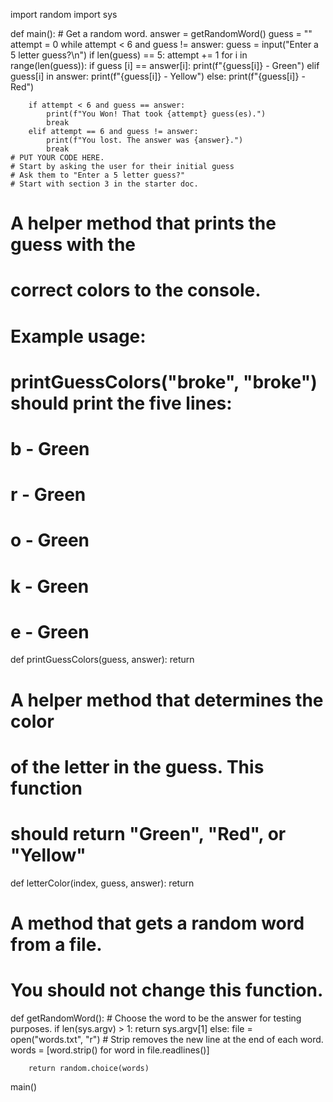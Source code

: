 import random
import sys

def main():
    # Get a random word.
    answer = getRandomWord()
    guess = ""
    attempt = 0
    while attempt < 6 and guess != answer:
        guess = input("Enter a 5 letter guess?\n")
        if len(guess) == 5:
            attempt += 1
            for i in range(len(guess)):
                if guess [i] == answer[i]:
                    print(f"{guess[i]} - Green")
                elif guess[i] in answer:
                    print(f"{guess[i]} - Yellow")
                else:
                    print(f"{guess[i]} - Red")

        if attempt < 6 and guess == answer:
            print(f"You Won! That took {attempt} guess(es).")
            break
        elif attempt == 6 and guess != answer:
            print(f"You lost. The answer was {answer}.")
            break
    # PUT YOUR CODE HERE.
    # Start by asking the user for their initial guess
    # Ask them to "Enter a 5 letter guess?"
    # Start with section 3 in the starter doc.
    

# A helper method that prints the guess with the
# correct colors to the console.
# Example usage:
# printGuessColors("broke", "broke") should print the five lines:
#
# b - Green
# r - Green
# o - Green
# k - Green
# e - Green
def printGuessColors(guess, answer):
    return


# A helper method that determines the color
# of the letter in the guess. This function
# should return "Green", "Red", or "Yellow"
def letterColor(index, guess, answer):
    return


# A method that gets a random word from a file.
# You should not change this function.
def getRandomWord():
    # Choose the word to be the answer for testing purposes.
    if len(sys.argv) > 1:
        return sys.argv[1]
    else:
        file = open("words.txt", "r")
        # Strip removes the new line at the end of each word.
        words = [word.strip() for word in file.readlines()]

        return random.choice(words)


main()
